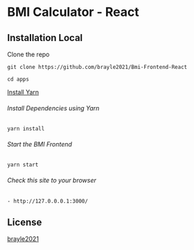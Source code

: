 

# BMI Calculator - React

## Installation Local

Clone the repo
```Terminal
git clone https://github.com/brayle2021/Bmi-Frontend-React

cd apps
```

[Install Yarn](https://classic.yarnpkg.com/lang/en/docs/install/#debian-stable)

###### Install Dependencies using Yarn

```Terminal
yarn install
```

###### Start the BMI Frontend

```Terminal
yarn start
```

###### Check this site to your browser

	- http://127.0.0.0.1:3000/

## License
[brayle2021](https://github.com/brayle2021/Bmi-Frontend-React)



